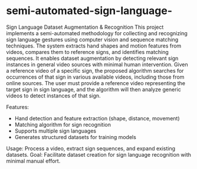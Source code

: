 # semi-automated-sign-language-
 Sign Language Dataset Augmentation &amp; Recognition
 This project implements a semi-automated methodology for collecting and recognizing sign language gestures using computer vision and sequence matching techniques. The system extracts hand shapes and motion features from videos, compares them to reference signs, and identifies matching sequences. It enables dataset augmentation by detecting relevant sign instances in general video sources with minimal human intervention.
Given a reference video of a specific sign, the proposed algorithm searches for occurrences of that sign in various available videos, including those from online sources. The user must provide a reference video representing the target sign in sign language, and the algorithm will then analyze generic videos to detect instances of that sign.

Features:
-  Hand detection and feature extraction (shape, distance, movement)
-  Matching algorithm for sign recognition
-  Supports multiple sign languages
-  Generates structured datasets for training models

 Usage: Process a video, extract sign sequences, and expand existing datasets.
 Goal: Facilitate dataset creation for sign language recognition with minimal manual effort.


